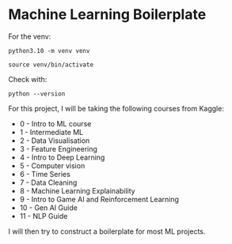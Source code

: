 # Machine Learning Boilerplate

For the venv:

`python3.10 -m venv venv`

`source venv/bin/activate`

Check with: 

`python --version`


For this project, I will be taking the following courses from Kaggle:
- 0 - Intro to ML course
- 1 - Intermediate ML
- 2 - Data Visualisation
- 3 - Feature Engineering
- 4 - Intro to Deep Learning
- 5 - Computer vision
- 6 - Time Series
- 7 - Data Cleaning
- 8 - Machine Learning Explainability
- 9 - Intro to Game AI and Reinforcement Learning
- 10 - Gen AI Guide
- 11 - NLP Guide

I will then try to construct a boilerplate for most ML projects.
